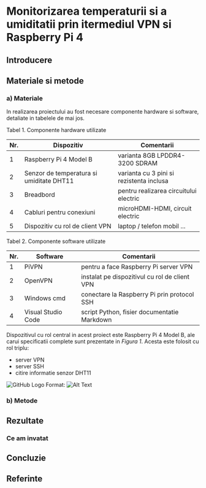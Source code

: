 # Monitorizarea temperaturii si a umiditatii prin itermediul VPN si Raspberry Pi 4

## Introducere

## Materiale si metode

### a) Materiale
In realizarea proiectului au fost necesare componente hardware si software, detaliate in tabelele de mai jos.   
  
Tabel 1. Componente hardware utilizate

Nr. | Dispozitiv                                | Comentarii
--  | --                                        | --
1   | Raspberry Pi 4 Model B                    | varianta 8GB LPDDR4-3200 SDRAM
2   | Senzor de temperatura si umiditate DHT11  | varianta cu 3 pini si rezistenta inclusa
3   | Breadbord                                 | pentru realizarea circuitului electric
4   | Cabluri pentru conexiuni                  | microHDMI-HDMI, circuit electric
5   | Dispozitiv cu rol de client VPN           | laptop / telefon mobil ...

Tabel 2. Componente software utilizate

Nr. | Software                  | Comentarii
--  | --                        | --
1   | PiVPN                     | pentru a face Raspberry Pi server VPN
2   | OpenVPN                   | instalat pe dispozitivul cu rol de client VPN
3   | Windows cmd               | conectare la Raspberry Pi prin protocol SSH
4   | Visual Studio Code        | script Python, fisier documentatie Markdown

Dispozitivul cu rol central in acest proiect este Raspberry Pi 4 Model B, ale carui specificatii complete sunt prezentate in *Figura 1*. Acesta este folosit cu rol triplu:      
* server VPN  
* server SSH  
* citire informatie senzor DHT11    
  
![GitHub Logo](/images/logo.png)
Format: ![Alt Text](url)



### b) Metode

## Rezultate

### Ce am invatat

## Concluzie

## Referinte

